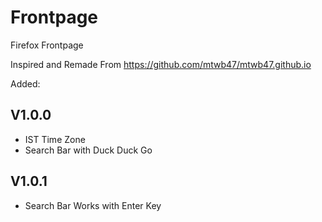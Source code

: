 # Frontpage
Firefox Frontpage

Inspired and Remade From https://github.com/mtwb47/mtwb47.github.io

Added:
## V1.0.0
* IST Time Zone
* Search Bar with Duck Duck Go 
## V1.0.1
* Search Bar Works with Enter Key
